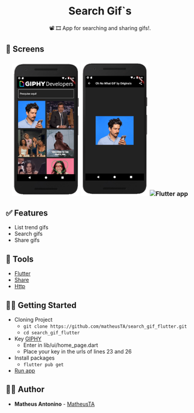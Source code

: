 <h1 align="center">
  <strong>Search Gif`s</strong>
</h1> 

<p align="center">
📽 🎞 App for searching and sharing gifs!.
</p> 

## 🎨 Screens

<h3 align="center">
  <img alt="Flutter app" 
    src="https://github.com/matheusTA/search_gif_flutter/blob/master/screenshots/screen1.PNG?raw=true" width="180px"/>
  <img alt="Flutter App" 
    src="https://github.com/matheusTA/search_gif_flutter/blob/master/screenshots/screen2.PNG?raw=true" width="180px"/>
    	<img alt="Flutter app" 
    src="https://github.com/matheusTA/search_gif_flutter/blob/master/screenshots/screen3.gif?raw=true" width="180px"/>
</h3>

## ✅ Features
   - List trend gifs
   - Search gifs
   - Share gifs

## 🧰 Tools

- [Flutter](https://flutter.dev/docs)
- [Share](https://pub.dev/packages/share)
- [Http](https://pub.dev/packages/http)

## 👩‍🏫 Getting Started

- Cloning Project
  - `git clone https://github.com/matheusTA/search_gif_flutter.git`
  - `cd search_gif_flutter`
- Key [GIPHY](https://developers.giphy.com/)
  - Enter in lib/ui/home_page.dart
  - Place your key in the urls of lines 23 and 26
- Install packages
  - `flutter pub get`
- [Run app](https://flutter.dev/docs/get-started/test-drive?tab=terminal)
 
## 🙋‍♂️ Author

* **Matheus Antonino** - [MatheusTA](https://github.com/matheusTA)
